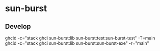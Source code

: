 # sun-burst

## Develop
ghcid -c="stack ghci sun-burst:lib sun-burst:test:sun-burst-test" -T=main
ghcid -c="stack ghci sun-burst:lib sun-burst:sun-burst-exe" -r="main"
